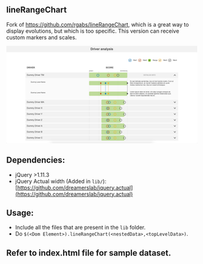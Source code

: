 ## lineRangeChart
Fork of https://github.com/rgabs/lineRangeChart, which is a great way to display evolutions, but which is too specific.
This version can receive custom markers and scales.

![Alt text](/demo.png?raw=true "Example Code")

## Dependencies:
* jQuery >1.11.3
* jQuery Actual width (Added in `lib/`): [https://github.com/dreamerslab/jquery.actual](https://github.com/dreamerslab/jquery.actual)

## Usage:
* Include all the files that are present in the `lib` folder.
* Do `$(<Dom Element>).lineRangeChart(<nestedData>,<topLevelData>)`.

## Refer to index.html file for sample dataset.
